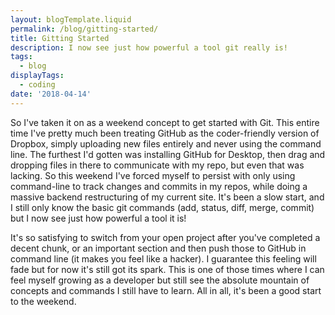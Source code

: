 ```yaml
---
layout: blogTemplate.liquid
permalink: /blog/gitting-started/
title: Gitting Started
description: I now see just how powerful a tool git really is!
tags:
  - blog
displayTags: 
  - coding
date: '2018-04-14'
---
```


So I've taken it on as a weekend concept to get started with Git. This entire time I've pretty much been treating GitHub as the coder-friendly version of Dropbox, simply uploading new files entirely and never using the command line. The furthest I'd gotten was installing GitHub for Desktop, then drag and dropping files in there to communicate with my repo, but even that was lacking. So this weekend I've forced myself to persist with only using command-line to track changes and commits in my repos, while doing a massive backend restructuring of my current site. It's been a slow start, and I still only know the basic git commands (add, status, diff, merge, commit) but I now see just how powerful a tool it is!

It's so satisfying to switch from your open project after you've completed a decent chunk, or an important section and then push those to GitHub in command line (it makes you feel like a hacker). I guarantee this feeling will fade but for now it's still got its spark. This is one of those times where I can feel myself growing as a developer but still see the absolute mountain of concepts and commands I still have to learn. All in all, it's been a good start to the weekend.
